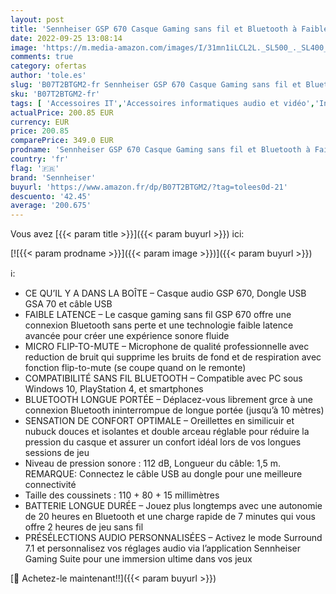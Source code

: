 ```yaml
---
layout: post
title: 'Sennheiser GSP 670 Casque Gaming sans fil et Bluetooth à Faible Latence  Son Surround 7.1  Micro à réduction de bruit avec Fonction Flip-To-Mute  Présélections Audio  Pour PC  PS4 et Smartphones Noir'
date: 2022-09-25 13:08:14
image: 'https://m.media-amazon.com/images/I/31mn1iLCL2L._SL500_._SL400_.jpg'
comments: true
category: ofertas
author: 'tole.es'
slug: 'B07T2BTGM2-fr Sennheiser GSP 670 Casque Gaming sans fil et Bluetooth à...'
sku: 'B07T2BTGM2-fr'
tags: [ 'Accessoires IT','Accessoires informatiques audio et vidéo','Informatique','Micro Casques PC','sennheiser','🇫🇷', ]
actualPrice: 200.85 EUR
currency: EUR
price: 200.85
comparePrice: 349.0 EUR
prodname: 'Sennheiser GSP 670 Casque Gaming sans fil et Bluetooth à Faible Latence  Son Surround 7.1  Micro à réduction de bruit avec Fonction Flip-To-Mute  Présélections Audio  Pour PC  PS4 et Smartphones Noir'
country: 'fr'
flag: '🇫🇷'
brand: 'Sennheiser'
buyurl: 'https://www.amazon.fr/dp/B07T2BTGM2/?tag=tolees0d-21'
descuento: '42.45'
average: '200.675'
---
```


Vous avez [{{< param title >}}]({{< param buyurl >}}) ici:

[![{{< param prodname >}}]({{< param image >}})]({{< param buyurl >}})

ℹ️:

- CE QU’IL Y A DANS LA BOÎTE – Casque audio GSP 670, Dongle USB GSA 70 et câble USB
- FAIBLE LATENCE – Le casque gaming sans fil GSP 670 offre une connexion Bluetooth sans perte et une technologie faible latence avancée pour créer une expérience sonore fluide
- MICRO FLIP-TO-MUTE – Microphone de qualité professionnelle avec reduction de bruit qui supprime les bruits de fond et de respiration avec fonction flip-to-mute (se coupe quand on le remonte)
- COMPATIBILITÉ SANS FIL BLUETOOTH – Compatible avec PC sous Windows 10, PlayStation 4, et smartphones
- BLUETOOTH LONGUE PORTÉE – Déplacez-vous librement grce à une connexion Bluetooth ininterrompue de longue portée (jusqu’à 10 mètres)
- SENSATION DE CONFORT OPTIMALE – Oreillettes en similicuir et nubuck douces et isolantes et double arceau réglable pour réduire la pression du casque et assurer un confort idéal lors de vos longues sessions de jeu
- Niveau de pression sonore : 112 dB, Longueur du câble: 1,5 m. REMARQUE: Connectez le câble USB au dongle pour une meilleure connectivité
- Taille des coussinets : 110 + 80 + 15 millimètres
- BATTERIE LONGUE DURÉE – Jouez plus longtemps avec une autonomie de 20 heures en Bluetooth et une charge rapide de 7 minutes qui vous offre 2 heures de jeu sans fil
- PRÉSÉLECTIONS AUDIO PERSONNALISÉES – Activez le mode Surround 7.1 et personnalisez vos réglages audio via l’application Sennheiser Gaming Suite pour une immersion ultime dans vos jeux

[🛒 Achetez-le maintenant!!]({{< param buyurl >}})
